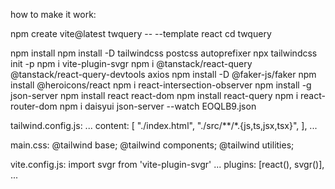 how to make it work:

npm create vite@latest twquery -- --template react
cd twquery

npm install
npm install -D tailwindcss postcss autoprefixer
npx tailwindcss init -p
npm i vite-plugin-svgr
npm i @tanstack/react-query @tanstack/react-query-devtools axios
npm install -D @faker-js/faker
npm install @heroicons/react
npm i react-intersection-observer
npm install -g json-server
npm install react react-dom
npm install react-query
npm i react-router-dom
npm i daisyui
json-server --watch EOQLB9.json

tailwind.config.js:
...
  content: [
    "./index.html",
    "./src/**/*.{js,ts,jsx,tsx}",
  ],
...

main.css:
@tailwind base;
@tailwind components;
@tailwind utilities;


vite.config.js:
import svgr from 'vite-plugin-svgr'
...
plugins: [react(), svgr()],
...